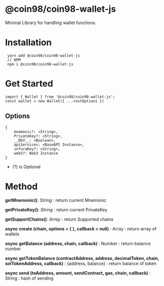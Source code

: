 # @coin98/coin98-wallet-js
Minimal Library for handling wallet functions.

# Installation

     yarn add @coin98/coin98-wallet-js
     // NPM
     npm i @coin98/coin98-wallet-js

# Get Started

    import { Wallet } from '@coin98/coin98-wallet-js';
    const wallet = new Wallet({ ...restOptions })

## Options

    {
	    mnemonic?: <String>,
	    PrivateKey?: <String>,
	    __DEV__: <Boolean>,
	    apiServices: <BaseAPI Instance>,
	    infuraKey?: <String>, 
	    web3?: Web3 Instance
    }

* (?) is Optional
# Method

**getMnemonic()**: *String* : return current Mnemonic

**getPrivateKey()**: *String* : return current PrivateKey

**getSupportChains()**: *Array* : return Supported chains

**async  create (chain, options = { }, callback = null)** :  Array : return array of wallets

**async  getBalance (address, chain, callback)** : Number : return balance number

**async  getTokenBalance (contractAddress, address, decimalToken, chain, solTokenAddress, callback)** : {address, balance} : return balance of token

**async  send (toAddress, amount, sendContract, gas, chain, callback)**  : String : hash of sending